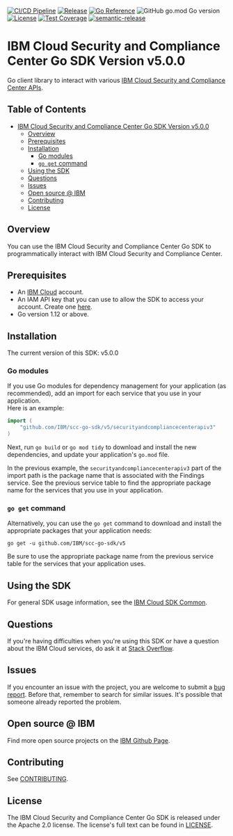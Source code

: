 [![CI/CD Pipeline](https://github.com/IBM/scc-go-sdk/actions/workflows/main.yaml/badge.svg)](https://github.com/IBM/scc-go-sdk/actions/workflows/main.yaml)
[![Release](https://img.shields.io/github/v/release/IBM/scc-go-sdk)](https://img.shields.io/github/v/release/IBM/scc-go-sdk)
[![Go Reference](https://pkg.go.dev/badge/github.com/IBM/scc-go-sdk/v5.svg)](https://pkg.go.dev/github.com/IBM/scc-go-sdk/v5)
![GitHub go.mod Go version](https://img.shields.io/github/go-mod/go-version/IBM/scc-go-sdk?filename=v5%2Fgo.mod)
[![License](https://img.shields.io/badge/License-Apache%202.0-blue.svg)](https://opensource.org/licenses/Apache-2.0)
[![Test Coverage](https://api.codeclimate.com/v1/badges/ad2d585c763ad627e0cb/test_coverage)](https://codeclimate.com/github/IBM/scc-go-sdk/test_coverage)
[![semantic-release](https://img.shields.io/badge/%20%20%F0%9F%93%A6%F0%9F%9A%80-semantic--release-e10079.svg)](https://github.com/semantic-release/semantic-release)


# IBM Cloud Security and Compliance Center Go SDK Version v5.0.0

Go client library to interact with various
[IBM Cloud Security and Compliance Center APIs](https://cloud.ibm.com/apidocs/security-compliance).

## Table of Contents
<!--
  The `markdown-toc` node package is used to generate the following TOC.

      https://github.com/jonschlinkert/markdown-toc

  Regenerate the TOC after you make changes to this file.

      npx markdown-toc -i README.md
  -->

<!-- toc -->

- [IBM Cloud Security and Compliance Center Go SDK Version v5.0.0](#ibm-cloud-security--compliance-center-go-sdk-version-v500)
  - [Overview](#overview)
  - [Prerequisites](#prerequisites)
  - [Installation](#installation)
    - [Go modules](#go-modules)
    - [`go get` command](#go-get-command)
  - [Using the SDK](#using-the-sdk)
  - [Questions](#questions)
  - [Issues](#issues)
  - [Open source @ IBM](#open-source--ibm)
  - [Contributing](#contributing)
  - [License](#license)

<!-- tocstop -->

## Overview

You can use the IBM Cloud Security and Compliance Center Go SDK to programmatically interact with IBM Cloud Security and Compliance Center.

## Prerequisites

[ibm-cloud-onboarding]: https://cloud.ibm.com/registration

* An [IBM Cloud][ibm-cloud-onboarding] account.
* An IAM API key that you can use to allow the SDK to access your account. Create one
[here](https://cloud.ibm.com/iam/apikeys).
* Go version 1.12 or above.

## Installation
The current version of this SDK: v5.0.0

### Go modules  
If you use Go modules for dependency management for your application (as recommended), add an import for each service 
that you use in your application.  
Here is an example:

```go
import (
	"github.com/IBM/scc-go-sdk/v5/securityandcompliancecenterapiv3"
)
```
Next, run `go build` or `go mod tidy` to download and install the new dependencies, and update your application's
`go.mod` file.  

In the previous example, the `securityandcompliancecenterapiv3` part of the import path is the package name that is
associated with the Findings service.
See the previous service table to find the appropriate package name for the services that you use in your application.

### `go get` command  
Alternatively, you can use the `go get` command to download and install the appropriate packages that your application needs:
```
go get -u github.com/IBM/scc-go-sdk/v5
```
Be sure to use the appropriate package name from the previous service table for the services that your application uses.

## Using the SDK
For general SDK usage information, see the
[IBM Cloud SDK Common](https://github.com/IBM/ibm-cloud-sdk-common/blob/main/README.md).

## Questions

If you're having difficulties when you're using this SDK or have a question about the IBM Cloud services,
do ask it at
[Stack Overflow](http://stackoverflow.com/questions/ask?tags=ibm-cloud).

## Issues
If you encounter an issue with the project, you are welcome to submit a
[bug report](https://github.com/IBM/scc-go-sdk/issues).
Before that, remember to search for similar issues. It's possible that someone already reported the problem.

## Open source @ IBM
Find more open source projects on the [IBM Github Page](http://ibm.github.io/).

## Contributing
See [CONTRIBUTING](CONTRIBUTING.md).

## License

The IBM Cloud Security and Compliance Center Go SDK is released under the Apache 2.0 license.
The license's full text can be found in [LICENSE](LICENSE).
